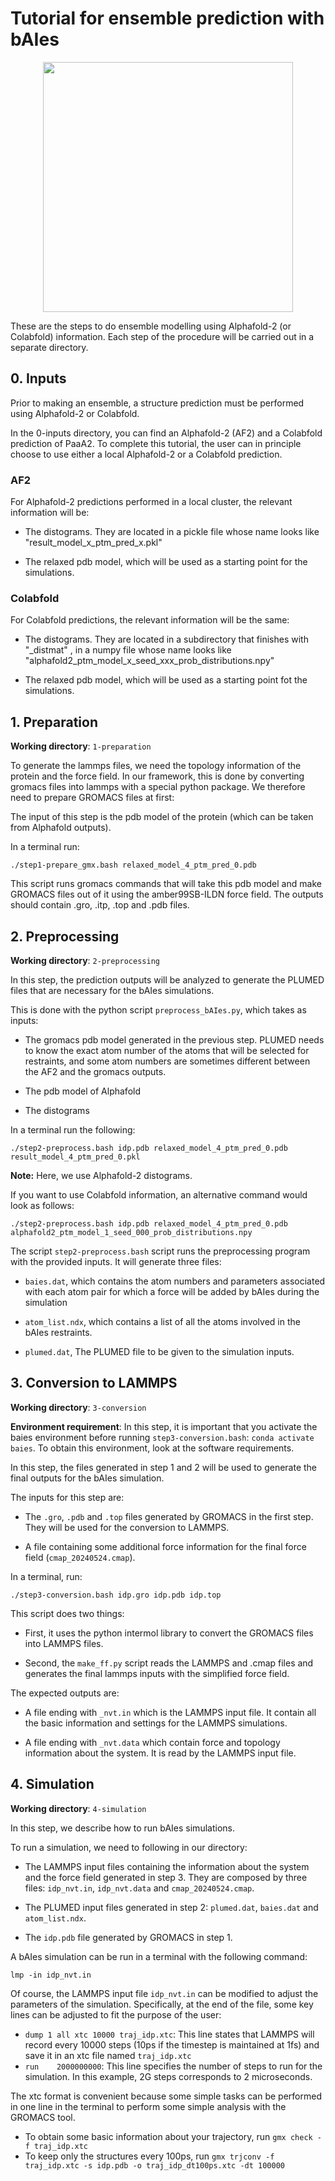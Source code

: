 # Tutorial for ensemble prediction with bAIes

<p align="center">
  <img src="bai\es.png" width="400">
</p>

These are the steps to do ensemble modelling using Alphafold-2 (or Colabfold) information.
Each step of the procedure will be carried out in a separate directory.

## 0. Inputs

Prior to making an ensemble, a structure prediction must be performed using Alphafold-2 or Colabfold.

In the 0-inputs directory, you can find an Alphafold-2 (AF2) and a Colabfold prediction of PaaA2. 
To complete this tutorial, the user can in principle choose to use either a local Alphafold-2 or a Colabfold prediction.

### AF2

For Alphafold-2 predictions performed in a local cluster, the relevant information will be:

* The distograms. They are located in a pickle file whose name looks like "result_model_x_ptm_pred_x.pkl"

* The relaxed pdb model, which will be used as a starting point for the simulations.

### Colabfold

For Colabfold predictions, the relevant information will be the same:

* The distograms. They are located in a subdirectory that finishes with "_distmat" , in a numpy file whose name looks like "alphafold2_ptm_model_x_seed_xxx_prob_distributions.npy"

* The relaxed pdb model, which will be used as a starting point fot the simulations.


## 1. Preparation
**Working directory**: `1-preparation`

To generate the lammps files, we need the topology information of the protein and the force field. 
In our framework, this is done by converting gromacs files into lammps with a special python package. 
We therefore need to prepare GROMACS files at first:

The input of this step is the pdb model of the protein (which can be taken from Alphafold outputs).

In a terminal run:

`./step1-prepare_gmx.bash relaxed_model_4_ptm_pred_0.pdb`

This script runs gromacs commands that will take this pdb model and make GROMACS files out of it using the amber99SB-ILDN force field.
The outputs should contain .gro, .itp, .top and .pdb files.

## 2. Preprocessing
**Working directory**: `2-preprocessing`

In this step, the prediction outputs will be analyzed to generate the PLUMED files that are necessary for the bAIes simulations.

This is done with the python script `preprocess_bAIes.py`, which takes as inputs:

* The gromacs pdb model generated in the previous step. PLUMED needs to know the exact atom number of the atoms that will be selected for restraints, and some atom numbers are sometimes different between the AF2 and the gromacs outputs.

* The pdb model of Alphafold

* The distograms

In a terminal run the following:

`./step2-preprocess.bash idp.pdb relaxed_model_4_ptm_pred_0.pdb result_model_4_ptm_pred_0.pkl`

**Note:** Here, we use Alphafold-2 distograms.

If you want to use Colabfold information, an alternative command would look as follows:

`./step2-preprocess.bash idp.pdb relaxed_model_4_ptm_pred_0.pdb alphafold2_ptm_model_1_seed_000_prob_distributions.npy`

The script `step2-preprocess.bash` script runs the preprocessing program with the provided inputs. It will generate three files:

* `baies.dat`, which contains the atom numbers and parameters associated with each atom pair for which a force will be added by bAIes during the simulation

* `atom_list.ndx`, which contains a list of all the atoms involved in the bAIes restraints.

* `plumed.dat`, The PLUMED file to be given to the simulation inputs.

## 3. Conversion to LAMMPS
**Working directory**: `3-conversion`

**Environment requirement**: In this step, it is important that you activate the baies environment before running `step3-conversion.bash`: `conda activate baies`. To obtain this environment, look at the software requirements.

In this step, the files generated in step 1 and 2 will be used to generate the final outputs for the bAIes simulation.

The inputs for this step are:

* The `.gro`, `.pdb` and `.top` files generated by GROMACS in the first step. They will be used for the conversion to LAMMPS.

* A file containing some additional force information for the final force field (`cmap_20240524.cmap`).

In a terminal, run:

`./step3-conversion.bash idp.gro idp.pdb idp.top`

This script does two things:

* First, it uses the python intermol library to convert the GROMACS files into LAMMPS files.

* Second, the `make_ff.py` script reads the LAMMPS and .cmap files and generates the final lammps inputs with the simplified force field.

The expected outputs are:

* A file ending with `_nvt.in` which is the LAMMPS input file. It contain all the basic information and settings for the LAMMPS simulations.

* A file ending with `_nvt.data` which contain force and topology information about the system. It is read by the LAMMPS input file.

## 4. Simulation
**Working directory**: `4-simulation`

In this step, we describe how to run bAIes simulations.

To run a simulation, we need to following in our directory:

* The LAMMPS input files containing the information about the system and the force field generated in step 3. They are composed by three files: `idp_nvt.in`, `idp_nvt.data` and `cmap_20240524.cmap`.

* The PLUMED input files generated in step 2: `plumed.dat`, `baies.dat` and `atom_list.ndx`.

* The `idp.pdb` file generated by GROMACS in step 1.

A bAIes simulation can be run in a terminal with the following command:

`lmp -in idp_nvt.in`

Of course, the LAMMPS input file `idp_nvt.in` can be modified to adjust the parameters of the simulation. Specifically, at the end of the file, some key lines can be adjusted to fit the purpose of the user:

* `dump 1 all xtc 10000 traj_idp.xtc`: This line states that LAMMPS will record every 10000 steps (10ps if the timestep is maintained at 1fs) and save it in an xtc file named `traj_idp.xtc`
* `run    2000000000`: This line specifies the number of steps to run for the simulation. In this example, 2G steps corresponds to 2 microseconds.

The xtc format is convenient because some simple tasks can be performed in one line in the terminal to perform some simple analysis with the GROMACS tool.
* To obtain some basic information about your trajectory, run `gmx check -f traj_idp.xtc`
* To keep only the structures every 100ps, run `gmx trjconv -f traj_idp.xtc -s idp.pdb -o traj_idp_dt100ps.xtc -dt 100000`





